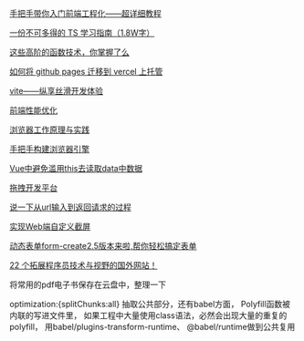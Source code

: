 [手把手带你入门前端工程化——超详细教程](https://juejin.cn/post/6892003555818143752)

[一份不可多得的 TS 学习指南（1.8W字）](https://juejin.cn/post/6872111128135073806)

[这些高阶的函数技术，你掌握了么](https://juejin.cn/post/6892886272377880583)

[如何将 github pages 迁移到 vercel 上托管](https://juejin.cn/post/6907818167687446541)

[vite——纵享丝滑开发体验](https://juejin.cn/post/6906674140792094727)

[前端性能优化](https://juejin.cn/post/6911472693405548557?utm_source=gold_browser_extension)

[浏览器工作原理与实践](https://blog.poetries.top/browser-working-principle/guide/part1/lesson01.html#%E7%BA%BF%E7%A8%8B-vs-%E8%BF%9B%E7%A8%8B)

[手把手构建浏览器引擎](https://juejin.cn/post/6914663889426726920)

[Vue中避免滥用this去读取data中数据](https://juejin.cn/post/6934911314871451685)

[拖拽开发平台](https://juejin.cn/post/6933136061044359182#heading-8)

[说一下从url输入到返回请求的过程](https://juejin.cn/post/6928677404332425223)

[实现Web端自定义截屏](https://juejin.cn/post/6924368956950052877)

[动态表单form-create2.5版本来啦,帮你轻松搞定表单](https://juejin.cn/post/6930779336530198536)

[22 个拓展程序员技术与视野的国外网站！](https://juejin.cn/post/6931728259080339469)

将常用的pdf电子书保存在云盘中，整理一下

optimization:{splitChunks:all} 抽取公共部分，还有babel方面，
Polyfill函数被内联的写进文件里，
如果工程中大量使用class语法，必然会出现大量的重复的polyfill，
用babel/plugins-transform-runtime、 @babel/runtime做到公共复用
